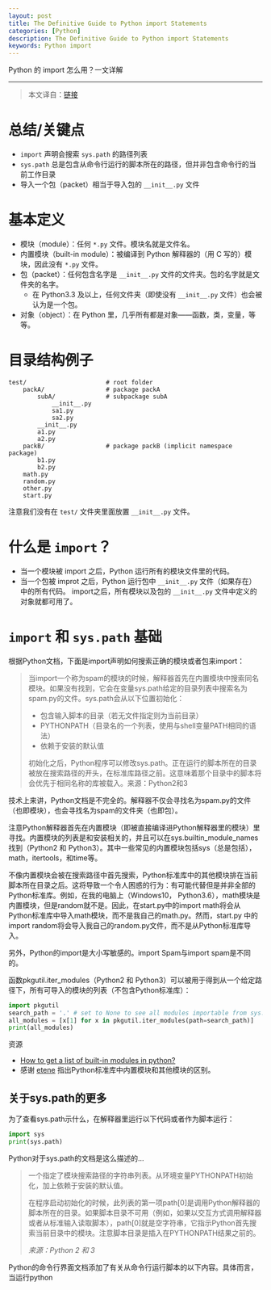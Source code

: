 ```yaml
---
layout: post
title: The Definitive Guide to Python import Statements
categories: [Python]
description: The Definitive Guide to Python import Statements
keywords: Python import
---
```


Python 的 import 怎么用？一文详解

---
> 本文译自：[链接](https://chrisyeh96.github.io/2017/08/08/definitive-guide-python-imports.html)

# 总结/关键点

- `import` 声明会搜索 `sys.path` 的路径列表
- `sys.path` 总是包含从命令行运行的脚本所在的路径，但并非包含命令行的当前工作目录
- 导入一个包（packet）相当于导入包的 `__init__.py` 文件

# 基本定义
- 模块（module）：任何 `*.py` 文件。模块名就是文件名。
- 内置模块（built-in module）：被编译到 Python 解释器的（用 C 写的）模块，因此没有 `*.py` 文件。
- 包（packet）：任何包含名字是 `__init__.py` 文件的文件夹。包的名字就是文件夹的名字。
	* 在 Python3.3 及以上，任何文件夹（即使没有 `__init__.py` 文件）也会被认为是一个包。
- 对象（object）：在 Python 里，几乎所有都是对象——函数，类，变量，等等。

# 目录结构例子
```
test/                      # root folder
    packA/                 # package packA
        subA/              # subpackage subA
            __init__.py
            sa1.py
            sa2.py
        __init__.py
        a1.py
        a2.py
    packB/                 # package packB (implicit namespace package)
        b1.py
        b2.py
    math.py
    random.py
    other.py
    start.py
```
注意我们没有在 `test/` 文件夹里面放置 `__init__.py` 文件。

# 什么是 `import`？

- 当一个模块被 import 之后，Python 运行所有的模块文件里的代码。
- 当一个包被 improt 之后，Python 运行包中  `__init__.py` 文件（如果存在）中的所有代码。
import之后，所有模块以及包的 `__init__.py` 文件中定义的对象就都可用了。

# `import` 和 `sys.path` 基础

根据Python文档，下面是import声明如何搜索正确的模块或者包来import：

> 当import一个称为spam的模块的时候，解释器首先在内置模块中搜索同名模块。如果没有找到，它会在变量sys.path给定的目录列表中搜索名为spam.py的文件。sys.path会从以下位置初始化：
>
> - 包含输入脚本的目录（若无文件指定则为当前目录）
> - PYTHONPATH（目录名的一个列表，使用与shell变量PATH相同的语法）
> - 依赖于安装的默认值
>
> 初始化之后，Python程序可以修改sys.path。正在运行的脚本所在的目录被放在搜索路径的开头，在标准库路径之前。这意味着那个目录中的脚本将会优先于相同名称的库被载入。来源：Python2和3

技术上来讲，Python文档是不完全的。解释器不仅会寻找名为spam.py的文件（也即模块），也会寻找名为spam的文件夹（也即包）。

注意Python解释器首先在内置模块（即被直接编译进Python解释器里的模块）里寻找。内置模块的列表是和安装相关的，并且可以在sys.builtin_module_names找到（Python2 和 Python3）。其中一些常见的内置模块包括sys（总是包括），math，itertools，和time等。

不像内置模块会被在搜索路径中首先搜索，Python标准库中的其他模块排在当前脚本所在目录之后。这将导致一个令人困惑的行为：有可能代替但是并非全部的Python标准库。例如，在我的电脑上（Windows10， Python3.6），math模块是内置模块，但是random就不是。因此，在start.py中的import math将会从Python标准库中导入math模块，而不是我自己的math.py。然而，start.py 中的 import random将会导入我自己的random.py文件，而不是从Python标准库导入。

另外，Python的import是大小写敏感的。import Spam与import spam是不同的。

函数pkgutil.iter_modules（Python2 和 Python3）可以被用于得到从一个给定路径下，所有可导入的模块的列表（不包含Python标准库）：

```python
import pkgutil
search_path = '.' # set to None to see all modules importable from sys.path
all_modules = [x[1] for x in pkgutil.iter_modules(path=search_path)]
print(all_modules)
```

资源

- [How to get a list of built-in modules in python?](https://stackoverflow.com/q/8370206)
- 感谢 [etene](https://github.com/etene) 指出Python标准库中内置模块和其他模块的区别。

## 关于sys.path的更多

为了查看sys.path示什么，在解释器里运行以下代码或者作为脚本运行：

```python
import sys
print(sys.path)
```

Python对于sys.path的文档是这么描述的...


> 一个指定了模块搜索路径的字符串列表。从环境变量PYTHONPATH初始化，加上依赖于安装的默认值。
>
> 在程序启动初始化的时候，此列表的第一项path[0]是调用Python解释器的脚本所在的目录。如果脚本目录不可用（例如，如果以交互方式调用解释器或者从标准输入读取脚本），path[0]就是空字符串，它指示Python首先搜索当前目录中的模块。注意脚本目录是插入在PYTHONPATH结果之前的。
>
> *来源：Python 2 和  3*

Python的命令行界面文档添加了有关从命令行运行脚本的以下内容。具体而言，当运行python <script>.py，然后...

> 如果脚本名直接引用Python文件，那么包含该文件的目录就被加入到了sys.path的开头，然后文件作为主模块执行。
>
> *来源：Python 2 和  3*

让我们回顾一下Python搜索要导入的模块的顺序：

1. 在Python标准库中的模块（如math，os）

2. 由sys.path指定的目录中的模块或者包：

   1. 如果Python解释器是交互式运行的：

      - sys.path[0]是空字符''。这告诉Python搜索启动解释器的当前工作目录，即Unix系统上的pwd输出

      如果通过python <script>.py 运行脚本：

      - sys.path[0]是 <script>.py的路径

   2. 在PYTHONPATH环境变量里的目录

   3. 默认的sys.path位置

注意当运行一个Python脚本的时候，sys.path并不关心你当前的工作目录是什么。它只关心脚本的路径。例如，如果我的shell在test/文件夹，并且我运行python ./packA/subA/subA1.py，然后sys.path就包含了 test/packA/subA/ 而非 test/。

另外，sys.path在所有的导入的模块中共享。例如，假设我们调用python start.py。让start.py导入packA.a1，并且让a1.py打印sys.path。然后sys.path会包含test/（start.py的路径），而不是test/packA（a1.py的路径）。这意味着a1.py可以调用import other 因为other.py是test/文件夹下的一个文件。

# 关于`__init.py__`的所有

一个`__init.py__`文件有两个功能：

1. 将文件夹中的脚本转化为可导入的包中的模块（Python 3.3 之前）

2. 运行包初始化代码

## 将文件夹中的脚本转化为可导入的包中的模块

